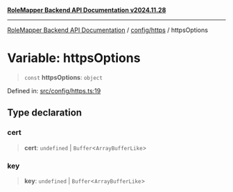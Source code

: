 [**RoleMapper Backend API Documentation v2024.11.28**](../../../README.md)

***

[RoleMapper Backend API Documentation](../../../modules.md) / [config/https](../README.md) / httpsOptions

# Variable: httpsOptions

> `const` **httpsOptions**: `object`

Defined in: [src/config/https.ts:19](https://github.com/FlowCraft-AG/RoleMapper/blob/3e868f79db107a551dfeead02a7fe70366ab79da/backend/src/config/https.ts#L19)

## Type declaration

### cert

> **cert**: `undefined` \| `Buffer`\<`ArrayBufferLike`\>

### key

> **key**: `undefined` \| `Buffer`\<`ArrayBufferLike`\>
